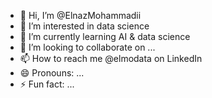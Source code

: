 - 👋 Hi, I’m @ElnazMohammadii
- 👀 I’m interested in data science
- 🌱 I’m currently learning AI & data science
- 💞️ I’m looking to collaborate on ...
- 📫 How to reach me @elmodata on LinkedIn
- 😄 Pronouns: ...
- ⚡ Fun fact: ...

<!---
ElnazMohammadii/ElnazMohammadii is a ✨ special ✨ repository because its `README.md` (this file) appears on your GitHub profile.
You can click the Preview link to take a look at your changes.
--->
